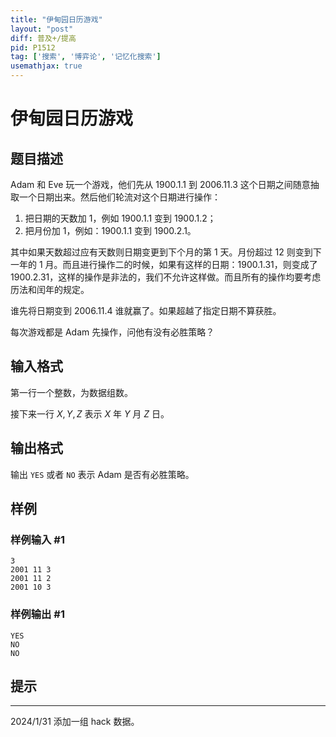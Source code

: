 ```yaml
---
title: "伊甸园日历游戏"
layout: "post"
diff: 普及+/提高
pid: P1512
tag: ['搜索', '博弈论', '记忆化搜索']
usemathjax: true
---
```


# 伊甸园日历游戏
## 题目描述

Adam 和 Eve 玩一个游戏，他们先从 $1900.1.1$ 到 $2006.11.3$ 这个日期之间随意抽取一个日期出来。然后他们轮流对这个日期进行操作：

1. 把日期的天数加 $1$，例如 $1900.1.1$ 变到 $1900.1.2$；
2. 把月份加 $1$，例如：$1900.1.1$ 变到 $1900.2.1$。

其中如果天数超过应有天数则日期变更到下个月的第 $1$ 天。月份超过 $12$ 则变到下一年的 $1$ 月。而且进行操作二的时候，如果有这样的日期：$1900.1.31$，则变成了 $1900.2.31$，这样的操作是非法的，我们不允许这样做。而且所有的操作均要考虑历法和闰年的规定。

谁先将日期变到 $2006.11.4$ 谁就赢了。如果超越了指定日期不算获胜。

每次游戏都是 Adam 先操作，问他有没有必胜策略？
## 输入格式

第一行一个整数，为数据组数。

接下来一行 $X,Y,Z$ 表示 $X$ 年 $Y$ 月 $Z$ 日。
## 输出格式

输出 `YES` 或者 `NO` 表示 Adam 是否有必胜策略。
## 样例

### 样例输入 #1
```
3
2001 11 3
2001 11 2
2001 10 3

```
### 样例输出 #1
```
YES
NO
NO

```
## 提示



------------
2024/1/31 添加一组 hack 数据。

